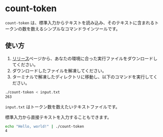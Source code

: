 # count-token

`count-token` は、標準入力からテキストを読み込み、そのテキストに含まれるトークンの数を数えるシンプルなコマンドラインツールです。

## 使い方

1. [リリース](<https://github.com/thr3a/llm-token-count/releases>)ページから、あなたの環境に合った実行ファイルをダウンロードしてください。
2. ダウンロードしたファイルを解凍してください。
3. ターミナルで解凍したディレクトリに移動し、以下のコマンドを実行してください。

```bash
./count-token < input.txt
263
```

`input.txt` はトークン数を数えたいテキストファイルです。

標準入力から直接テキストを入力することもできます。

```bash
echo "Hello, world!" | ./count-token
4
```
